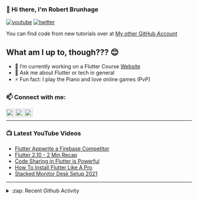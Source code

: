 ### 👋 Hi there, I'm Robert Brunhage

[![youtube](https://img.shields.io/static/v1?label=@RobertBrunhage&message=Subscribe&logo=YouTube&color=FF0000&style=for-the-badge)](http://bit.ly/2SUyRhx)
[![twitter](https://img.shields.io/twitter/follow/robertbrunhage?color=%231DA1F2&logo=twitter&style=for-the-badge)](https://twitter.com/intent/follow?original_referer=https%3A%2F%2Fgithub.com%2Frobertbrunhage&screen_name=robertbrunhage)

You can find code from new tutorials over at [My other GitHub Account](https://github.com/Robert-Brunhage-Organization)

## What am I up to, though??? 😊
- 🔭 I’m currently working on a Flutter Course [Website](https://robertbrunhage.com)
- 💬 Ask me about Flutter or tech in general
- ⚡ Fun fact: I play the Piano and love online games (PvP)

### 📫 Connect with me:

[<img align="left" alt="RobertBrunhage | YouTube" width="22px" src="https://cdn.jsdelivr.net/npm/simple-icons@v3/icons/youtube.svg" />][youtube]
[<img align="left" alt="RobertBrunhage | Twitter" width="22px" src="https://cdn.jsdelivr.net/npm/simple-icons@v3/icons/twitter.svg" />][twitter]
[<img align="left" alt="RobertBrunhageDev | Instagram" width="22px" src="https://cdn.jsdelivr.net/npm/simple-icons@v3/icons/instagram.svg" />][instagram]

<br />

---

### 📺 Latest YouTube Videos
<!-- YOUTUBE:START -->
- [Flutter Appwrite a Firebase Competitor](https://www.youtube.com/watch?v=2d6evFfOX5Q)
- [Flutter 2.10 - 2 Min Recap](https://www.youtube.com/watch?v=nsv38P6vmmw)
- [Code Sharing in Flutter is Powerful](https://www.youtube.com/watch?v=IN5mxeUPfxQ)
- [How To Install Flutter Like A Pro](https://www.youtube.com/watch?v=ZIHzZlgsHNw)
- [Stacked Monitor Desk Setup 2021](https://www.youtube.com/watch?v=N2mSmsSWGsk)
<!-- YOUTUBE:END -->

---

<details>
  <summary>:zap: Recent Github Activity</summary>
  
<!--START_SECTION:activity-->
1. 🗣 Commented on [#29](https://github.com/UserNobody14/tree-sitter-dart/issues/29) in [UserNobody14/tree-sitter-dart](https://github.com/UserNobody14/tree-sitter-dart)
2. 🗣 Commented on [#57](https://github.com/akinsho/flutter-tools.nvim/issues/57) in [akinsho/flutter-tools.nvim](https://github.com/akinsho/flutter-tools.nvim)
3. 💪 Opened PR [#112](https://github.com/RobertBrunhage/website/pull/112) in [RobertBrunhage/website](https://github.com/RobertBrunhage/website)
4. 🗣 Commented on [#144](https://github.com/akinsho/flutter-tools.nvim/issues/144) in [akinsho/flutter-tools.nvim](https://github.com/akinsho/flutter-tools.nvim)
5. 🗣 Commented on [#144](https://github.com/akinsho/flutter-tools.nvim/issues/144) in [akinsho/flutter-tools.nvim](https://github.com/akinsho/flutter-tools.nvim)
<!--END_SECTION:activity-->

</details>

[twitter]: https://twitter.com/robertbrunhage
[youtube]: https://youtube.com/c/robertbrunhage
[instagram]: https://instagram.com/robertbrunhagedev
